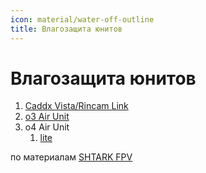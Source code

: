 ```yaml
---
icon: material/water-off-outline
title: Влагозащита юнитов
---
```

# Влагозащита юнитов

1. <a data-preview="" href="../coating/coating_vista/#влагозащита-caddx-vistarincam-link">Caddx Vista/Rincam Link</a>
2. <a data-preview="" href="../coating/coating_o3/#влагозащита-o3-air-unit">o3 Air Unit</a>
3. o4 Air Unit
    1. <a data-preview="" href="../coating/coating_o4/#влагозащита-o4-air-unit">lite</a>

по материалам <a href="https://t.me/shtarkfpv" target="_blank">SHTARK FPV</a>
